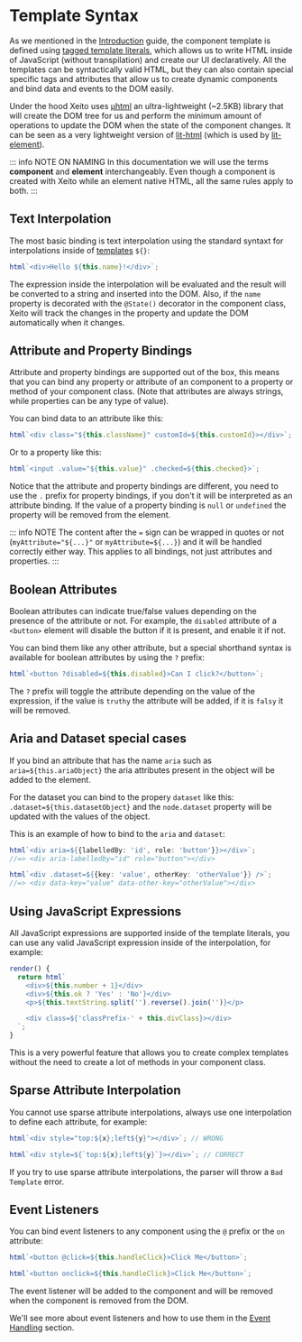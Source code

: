 # Template Syntax

As we mentioned in the [Introduction](../guide/introduction.md#tagged-template-literals) guide, the component template is defined using [tagged template literals](https://developer.mozilla.org/en-US/docs/Web/JavaScript/Reference/Template_literals),
which allows us to write HTML inside of JavaScript (without transpilation) and create our UI declaratively.
All the templates can be syntactically valid HTML, but they can also contain special specific tags and attributes that allow us to create dynamic components and 
bind data and events to the DOM easily.

Under the hood Xeito uses [µhtml](https://github.com/webreflection/uhtml) an ultra-lightweight (~2.5KB) library that will create the DOM tree for us
and perform the minimum amount of operations to update the DOM when the state of the component changes.
It can be seen as a very lightweight version of [lit-html](https://lit-html.polymer-project.org/) (which is used by [lit-element](https://lit.dev/)).

::: info NOTE ON NAMING 
  In this documentation we will use the terms **component** and **element** interchangeably.
  Even though a component is created with Xeito while an element native HTML, all the same rules apply to both.
:::

## Text Interpolation

The most basic binding is text interpolation using the standard syntaxt for interpolations inside of 
[templates](https://developer.mozilla.org/en-US/docs/Web/JavaScript/Reference/Template_literals) ``${}``:

```ts
html`<div>Hello ${this.name}!</div>`;
```

The expression inside the interpolation will be evaluated and the result will be converted to a string and inserted into the DOM.
Also, if the ``name`` property is decorated with the ``@State()`` decorator in the component class, 
Xeito will track the changes in the property and update the DOM automatically when it changes.

## Attribute and Property Bindings

Attribute and property bindings are supported out of the box, this means that you can bind any property or attribute of an component to a property or method of your component class. (Note that attributes are always strings, while properties can be any type of value).

You can bind data to an attribute like this:

```ts
html`<div class="${this.className}" customId=${this.customId}></div>`;
```

Or to a property like this:

```ts
html`<input .value="${this.value}" .checked=${this.checked}>`;
```

Notice that the attribute and property bindings are different, you need to use the ``.`` prefix for property bindings, if you don't it will be interpreted as an attribute binding.
If the value of a property binding is ``null`` or ``undefined`` the property will be removed from the element.

::: info NOTE
The content after the ``=`` sign can be wrapped in quotes or not (``myAttribute="${...}"`` or  ``myAttribute=${...}``) and it will be handled correctly either way. This applies to all bindings, not just attributes and properties.
:::

## Boolean Attributes

Boolean attributes can indicate true/false values depending on the presence of the attribute or not. For example, the ``disabled`` attribute of a ``<button>`` element will disable the button if it is present, and enable it if not.

You can bind them like any other attribute, but a special shorthand syntax is available for boolean attributes by using the ``?`` prefix:

```ts
html`<button ?disabled=${this.disabled}>Can I click?</button>`;
```

The ``?`` prefix will toggle the attribute depending on the value of the expression, if the value is ``truthy`` the attribute will be added, if it is ``falsy`` it will be removed.

## Aria and Dataset special cases

If you bind an attribute that has the name ``aria`` such as ``aria=${this.ariaObject}`` the aria attributes present in the object will be added to the element.

For the dataset you can bind to the propery ``dataset`` like this: ``.dataset=${this.datasetObject}`` and the ``node.dataset`` property will be updated with the values of the object.

This is an example of how to bind to the ``aria`` and ``dataset``:

```ts
html`<div aria=${{labelledBy: 'id', role: 'button'}}></div>`;
//=> <div aria-labelledby="id" role="button"></div>

html`<div .dataset=${{key: 'value', otherKey: 'otherValue'}} />`;
//=> <div data-key="value" data-other-key="otherValue"></div>
```

## Using JavaScript Expressions

All JavaScript expressions are supported inside of the template literals, you can use any valid JavaScript expression inside of the interpolation, for example:

```ts
render() {
  return html`
    <div>${this.number + 1}</div>
    <div>${this.ok ? 'Yes' : 'No'}</div>
    <p>${this.textString.split('').reverse().join('')}</p>

    <div class=${'classPrefix-' + this.divClass}></div>
  `;
}
```
This is a very powerful feature that allows you to create complex templates without the need to create a lot of methods in your component class.

## Sparse Attribute Interpolation

You cannot use sparse attribute interpolations, always use one interpolation to define each attribute, for example:

```ts
html`<div style="top:${x};left${y}"></div>`; // WRONG

html`<div style=${`top:${x};left${y}`}></div>`; // CORRECT
```
If you try to use sparse attribute interpolations, the parser will throw a ``Bad Template`` error.

## Event Listeners

You can bind event listeners to any component using the ``@`` prefix or the ``on`` attribute:

```ts
html`<button @click=${this.handleClick}>Click Me</button>`;

html`<button onclick=${this.handleClick}>Click Me</button>`;
```

The event listener will be added to the component and will be removed when the component is removed from the DOM.

We'll see more about event listeners and how to use them in the [Event Handling](./event-handling.md) section.